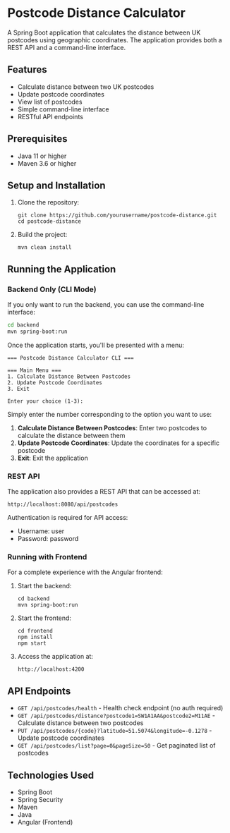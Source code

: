# Postcode Distance Calculator

A Spring Boot application that calculates the distance between UK postcodes using geographic coordinates. The application provides both a REST API and a command-line interface.

## Features

- Calculate distance between two UK postcodes
- Update postcode coordinates
- View list of postcodes
- Simple command-line interface
- RESTful API endpoints

## Prerequisites

- Java 11 or higher
- Maven 3.6 or higher

## Setup and Installation

1. Clone the repository:
   ```
   git clone https://github.com/yourusername/postcode-distance.git
   cd postcode-distance
   ```

2. Build the project:
   ```
   mvn clean install
   ```

## Running the Application

### Backend Only (CLI Mode)

If you only want to run the backend, you can use the command-line interface:

```bash
cd backend
mvn spring-boot:run
```

Once the application starts, you'll be presented with a menu:

```
=== Postcode Distance Calculator CLI ===

=== Main Menu ===
1. Calculate Distance Between Postcodes
2. Update Postcode Coordinates
3. Exit

Enter your choice (1-3):
```

Simply enter the number corresponding to the option you want to use:

1. **Calculate Distance Between Postcodes**: Enter two postcodes to calculate the distance between them
2. **Update Postcode Coordinates**: Update the coordinates for a specific postcode
3. **Exit**: Exit the application

### REST API

The application also provides a REST API that can be accessed at:

```
http://localhost:8080/api/postcodes
```

Authentication is required for API access:
- Username: user
- Password: password

### Running with Frontend

For a complete experience with the Angular frontend:

1. Start the backend:
   ```
   cd backend
   mvn spring-boot:run
   ```

2. Start the frontend:
   ```
   cd frontend
   npm install
   npm start
   ```

3. Access the application at:
   ```
   http://localhost:4200
   ```

## API Endpoints

- `GET /api/postcodes/health` - Health check endpoint (no auth required)
- `GET /api/postcodes/distance?postcode1=SW1A1AA&postcode2=M11AE` - Calculate distance between two postcodes
- `PUT /api/postcodes/{code}?latitude=51.5074&longitude=-0.1278` - Update postcode coordinates
- `GET /api/postcodes/list?page=0&pageSize=50` - Get paginated list of postcodes

## Technologies Used

- Spring Boot
- Spring Security
- Maven
- Java
- Angular (Frontend)
